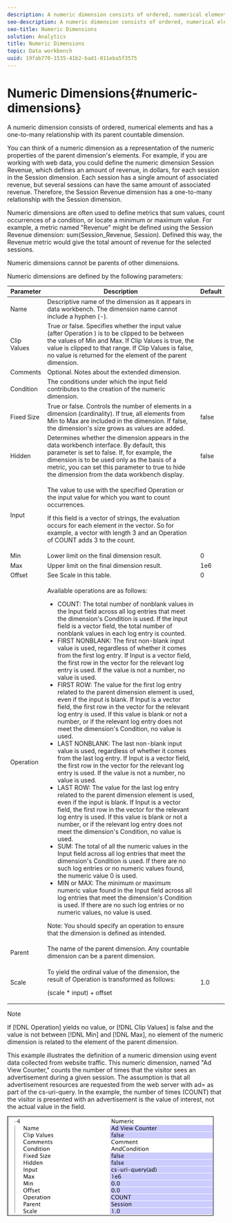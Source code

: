 ```yaml
---
description: A numeric dimension consists of ordered, numerical elements and has a one-to-many relationship with its parent countable dimension.
seo-description: A numeric dimension consists of ordered, numerical elements and has a one-to-many relationship with its parent countable dimension.
seo-title: Numeric Dimensions
solution: Analytics
title: Numeric Dimensions
topic: Data workbench
uuid: 19fab770-1535-41b2-bad1-811eba5f3575
---
```


# Numeric Dimensions{#numeric-dimensions}

A numeric dimension consists of ordered, numerical elements and has a one-to-many relationship with its parent countable dimension.

 You can think of a numeric dimension as a representation of the numeric properties of the parent dimension's elements. For example, if you are working with web data, you could define the numeric dimension Session Revenue, which defines an amount of revenue, in dollars, for each session in the Session dimension. Each session has a single amount of associated revenue, but several sessions can have the same amount of associated revenue. Therefore, the Session Revenue dimension has a one-to-many relationship with the Session dimension.

Numeric dimensions are often used to define metrics that sum values, count occurrences of a condition, or locate a minimum or maximum value. For example, a metric named "Revenue" might be defined using the Session Revenue dimension: sum(Session_Revenue, Session). Defined this way, the Revenue metric would give the total amount of revenue for the selected sessions.

Numeric dimensions cannot be parents of other dimensions.

Numeric dimensions are defined by the following parameters:

<table id="table_15B849DD0BFC4D57AD6CF28898901324"> 
 <thead> 
  <tr> 
   <th colname="col1" class="entry"> Parameter </th> 
   <th colname="col2" class="entry"> Description </th> 
   <th colname="col3" class="entry"> Default </th> 
  </tr> 
 </thead>
 <tbody> 
  <tr> 
   <td colname="col1"> Name </td> 
   <td colname="col2"> Descriptive name of the dimension as it appears in data workbench. The dimension name cannot include a hyphen (-). </td> 
   <td colname="col3"> </td> 
  </tr> 
  <tr> 
   <td colname="col1"> Clip Values </td> 
   <td colname="col2"> True or false. Specifies whether the input value (after Operation ) is to be clipped to be between the values of Min and Max. If Clip Values is true, the value is clipped to that range. If Clip Values is false, no value is returned for the element of the parent dimension. </td> 
   <td colname="col3"> </td> 
  </tr> 
  <tr> 
   <td colname="col1"> Comments </td> 
   <td colname="col2"> Optional. Notes about the extended dimension. </td> 
   <td colname="col3"> </td> 
  </tr> 
  <tr> 
   <td colname="col1"> Condition </td> 
   <td colname="col2"> The conditions under which the input field contributes to the creation of the numeric dimension. </td> 
   <td colname="col3"> </td> 
  </tr> 
  <tr> 
   <td colname="col1"> Fixed Size </td> 
   <td colname="col2"> True or false. Controls the number of elements in a dimension (cardinality). If true, all elements from Min to Max are included in the dimension. If false, the dimension's size grows as values are added. </td> 
   <td colname="col3"> false </td> 
  </tr> 
  <tr> 
   <td colname="col1"> Hidden </td> 
   <td colname="col2"> Determines whether the dimension appears in the data workbench interface. By default, this parameter is set to false. If, for example, the dimension is to be used only as the basis of a metric, you can set this parameter to true to hide the dimension from the data workbench display. </td> 
   <td colname="col3"> false </td> 
  </tr> 
  <tr> 
   <td colname="col1"> Input </td> 
   <td colname="col2"> <p>The value to use with the specified Operation or the input value for which you want to count occurrences. </p> <p> If this field is a vector of strings, the evaluation occurs for each element in the vector. So for example, a vector with length 3 and an Operation of COUNT adds 3 to the count. </p> </td> 
   <td colname="col3"> </td> 
  </tr> 
  <tr> 
   <td colname="col1"> Min </td> 
   <td colname="col2"> Lower limit on the final dimension result. </td> 
   <td colname="col3"> 0 </td> 
  </tr> 
  <tr> 
   <td colname="col1"> Max </td> 
   <td colname="col2"> Upper limit on the final dimension result. </td> 
   <td colname="col3"> 1e6 </td> 
  </tr> 
  <tr> 
   <td colname="col1"> Offset </td> 
   <td colname="col2"> See Scale in this table. </td> 
   <td colname="col3"> 0 </td> 
  </tr> 
  <tr> 
   <td colname="col1"> Operation </td> 
   <td colname="col2"> <p>Available operations are as follows: </p> <p> 
     <ul id="ul_E04733E5E8824A2BAAB90D9356078D99"> 
      <li id="li_CAEE9167D45540BEAC538345F250B509"> COUNT: The total number of nonblank values in the <span class="wintitle"> Input</span> field across all log entries that meet the dimension's Condition is used. If the <span class="wintitle"> Input</span> field is a vector field, the total number of nonblank values in each log entry is counted. </li> 
      <li id="li_64A4D671E78642BD9A9334F8098450B9"> FIRST NONBLANK: The first non-blank input value is used, regardless of whether it comes from the first log entry. If <span class="wintitle"> Input</span> is a vector field, the first row in the vector for the relevant log entry is used. If the value is not a number, no value is used. </li> 
      <li id="li_C967964729BD4A638FF78D8883CE513F"> FIRST ROW: The value for the first log entry related to the parent dimension element is used, even if the input is blank. If <span class="wintitle"> Input</span> is a vector field, the first row in the vector for the relevant log entry is used. If this value is blank or not a number, or if the relevant log entry does not meet the dimension's Condition, no value is used. </li> 
      <li id="li_74171B17F480478B8547E1A361B22DA4"> LAST NONBLANK: The last non-blank input value is used, regardless of whether it comes from the last log entry. If <span class="wintitle"> Input</span> is a vector field, the first row in the vector for the relevant log entry is used. If the value is not a number, no value is used. </li> 
      <li id="li_1253ECF507BD4BBF97CBB2FA12915045"> LAST ROW: The value for the last log entry related to the parent dimension element is used, even if the input is blank. If <span class="wintitle"> Input</span> is a vector field, the first row in the vector for the relevant log entry is used. If this value is blank or not a number, or if the relevant log entry does not meet the dimension's Condition, no value is used. </li> 
      <li id="li_20819E3944544F98853D6A02814F47B2"> SUM: The total of all the numeric values in the <span class="wintitle"> Input</span> field across all log entries that meet the dimension's Condition is used. If there are no such log entries or no numeric values found, the numeric value 0 is used. </li> 
      <li id="li_086C2E57604B4645A9203A984C6F9A04">MIN or MAX: The minimum or maximum numeric value found in the <span class="wintitle"> Input</span> field across all log entries that meet the dimension's Condition is used. If there are no such log entries or no numeric values, no value is used. </li> 
     </ul> </p> <p> <p>Note:  You should specify an operation to ensure that the dimension is defined as intended. </p> </p> </td> 
   <td colname="col3"> </td> 
  </tr> 
  <tr> 
   <td colname="col1"> Parent </td> 
   <td colname="col2"> The name of the parent dimension. Any countable dimension can be a parent dimension. </td> 
   <td colname="col3"> </td> 
  </tr> 
  <tr> 
   <td colname="col1"> Scale </td> 
   <td colname="col2"> <p>To yield the ordinal value of the dimension, the result of Operation is transformed as follows: </p> <p> (scale * input) + offset </p> </td> 
   <td colname="col3"> 1.0 </td> 
  </tr> 
 </tbody> 
</table>

>[!NOTE]
>
>If [!DNL Operation] yields no value, or [!DNL Clip Values] is false and the value is not between [!DNL Min] and [!DNL Max], no element of the numeric dimension is related to the element of the parent dimension.

This example illustrates the definition of a numeric dimension using event data collected from website traffic. This numeric dimension, named "Ad View Counter," counts the number of times that the visitor sees an advertisement during a given session. The assumption is that all advertisement resources are requested from the web server with ad= as part of the cs-uri-query. In the example, the number of times (COUNT) that the visitor is presented with an advertisement is the value of interest, not the actual value in the field.

![](assets/cfg_Transformation_Dim_Numeric.png)

